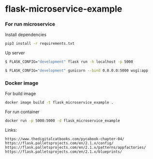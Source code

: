# flask-microservice-example

### For run microservice

Install dependencies
```bash
pip3 install -r requirements.txt
```

Up server
```bash
$ FLASK_CONFIG="development" flask run -h localhost -p 5000

$ FLASK_CONFIG="development" gunicorn --bind 0.0.0.0:5000 wsgi:app
```

### Docker image

For build image
```bash
docker image build -t flask_microservice_example .
```

For run container
```bash
docker run -p 5000:5000 -d flask_microservice_example
```

Links: 
```
https://www.thedigitalcatbooks.com/pycabook-chapter-04/
https://flask.palletsprojects.com/en/2.1.x/config/
https://flask.palletsprojects.com/en/2.1.x/patterns/appfactories/
https://flask.palletsprojects.com/en/2.1.x/blueprints/
```